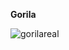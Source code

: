 **Gorila**

![gorilareal](https://github.com/user-attachments/assets/8e3772ab-7c41-47ef-8cac-738504f61072)
